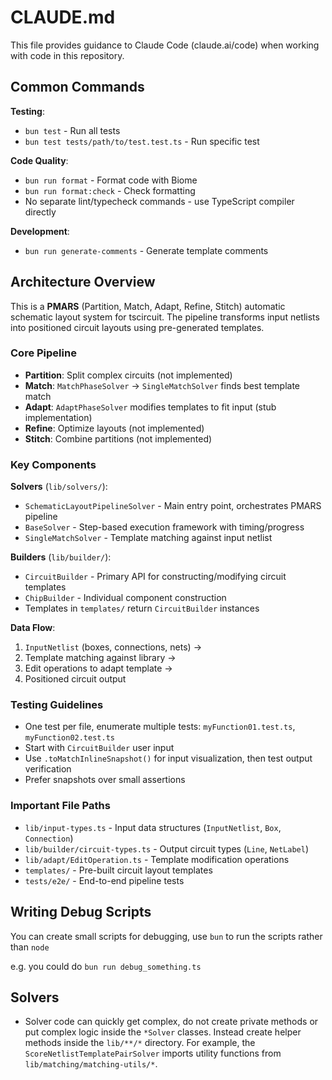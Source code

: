 # CLAUDE.md

This file provides guidance to Claude Code (claude.ai/code) when working with code in this repository.

## Common Commands

**Testing**:

- `bun test` - Run all tests
- `bun test tests/path/to/test.test.ts` - Run specific test

**Code Quality**:

- `bun run format` - Format code with Biome
- `bun run format:check` - Check formatting
- No separate lint/typecheck commands - use TypeScript compiler directly

**Development**:

- `bun run generate-comments` - Generate template comments

## Architecture Overview

This is a **PMARS** (Partition, Match, Adapt, Refine, Stitch) automatic schematic layout system for tscircuit. The pipeline transforms input netlists into positioned circuit layouts using pre-generated templates.

### Core Pipeline

- **Partition**: Split complex circuits (not implemented)
- **Match**: `MatchPhaseSolver` → `SingleMatchSolver` finds best template match
- **Adapt**: `AdaptPhaseSolver` modifies templates to fit input (stub implementation)
- **Refine**: Optimize layouts (not implemented)
- **Stitch**: Combine partitions (not implemented)

### Key Components

**Solvers** (`lib/solvers/`):

- `SchematicLayoutPipelineSolver` - Main entry point, orchestrates PMARS pipeline
- `BaseSolver` - Step-based execution framework with timing/progress
- `SingleMatchSolver` - Template matching against input netlist

**Builders** (`lib/builder/`):

- `CircuitBuilder` - Primary API for constructing/modifying circuit templates
- `ChipBuilder` - Individual component construction
- Templates in `templates/` return `CircuitBuilder` instances

**Data Flow**:

1. `InputNetlist` (boxes, connections, nets) →
2. Template matching against library →
3. Edit operations to adapt template →
4. Positioned circuit output

### Testing Guidelines

- One test per file, enumerate multiple tests: `myFunction01.test.ts`, `myFunction02.test.ts`
- Start with `CircuitBuilder` user input
- Use `.toMatchInlineSnapshot()` for input visualization, then test output verification
- Prefer snapshots over small assertions

### Important File Paths

- `lib/input-types.ts` - Input data structures (`InputNetlist`, `Box`, `Connection`)
- `lib/builder/circuit-types.ts` - Output circuit types (`Line`, `NetLabel`)
- `lib/adapt/EditOperation.ts` - Template modification operations
- `templates/` - Pre-built circuit layout templates
- `tests/e2e/` - End-to-end pipeline tests

## Writing Debug Scripts

You can create small scripts for debugging, use
`bun` to run the scripts rather than `node`

e.g. you could do `bun run debug_something.ts`

## Solvers

- Solver code can quickly get complex, do not create private methods or put
  complex logic inside the `*Solver` classes. Instead create helper methods
  inside the `lib/**/*` directory. For example, the `ScoreNetlistTemplatePairSolver`
  imports utility functions from `lib/matching/matching-utils/*`.
